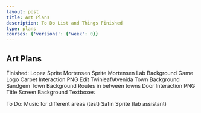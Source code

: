 ```yaml
---
layout: post
title: Art Plans
description: To Do List and Things Finished
type: plans
courses: {'versions': {'week': 0}}
---
```


## Art Plans

Finished:
Lopez Sprite
Mortensen Sprite
Mortensen Lab Background
Game Logo
Carpet Interaction PNG
Edit Twinleaf/Avenida Town Background 
Sandgem Town Background
Routes in between towns
Door Interaction PNG
Title Screen Background
Textboxes

To Do:
Music for different areas (test)
Safin Sprite (lab assistant)

